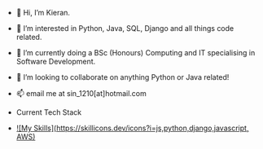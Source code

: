 - 👋 Hi, I’m Kieran.
- 👀 I’m interested in Python, Java, SQL, Django and all things code related.
- 🌱 I’m currently doing a BSc (Honours) Computing and IT specialising in Software Development.
- 💞️ I’m looking to collaborate on anything Python or Java related!
- 📫 email me at sin_1210[at]hotmail.com

- Current Tech Stack
- [![My Skills](https://skillicons.dev/icons?i=js,python,django,javascript, AWS)](https://skillicons.dev)

<!---
Sinsinful/Sinsinful is a ✨ special ✨ repository because its `README.md` (this file) appears on your GitHub profile.
You can click the Preview link to take a look at your changes.
--->
